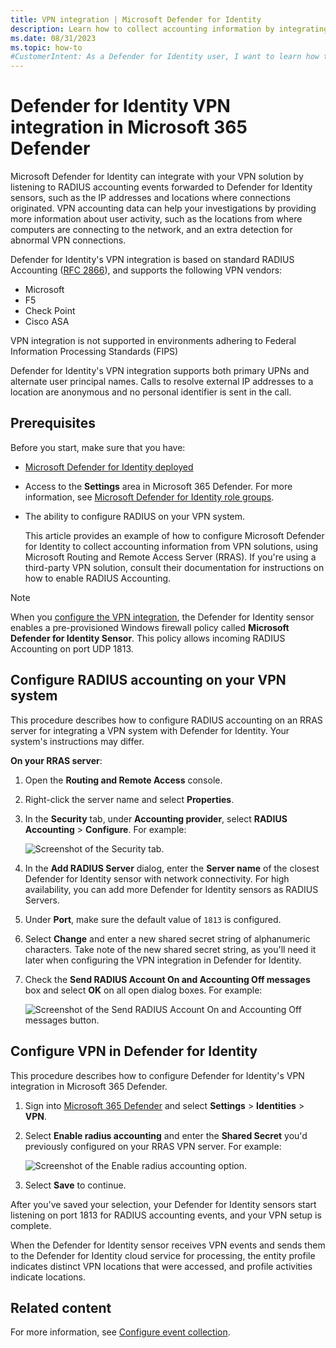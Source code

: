 ```yaml
---
title: VPN integration | Microsoft Defender for Identity
description: Learn how to collect accounting information by integrating a VPN for Microsoft Defender for Identity in Microsoft 365 Defender.
ms.date: 08/31/2023
ms.topic: how-to
#CustomerIntent: As a Defender for Identity user, I want to learn how to collect accounting information from VPN solutions. 
---
```


# Defender for Identity VPN integration in Microsoft 365 Defender

Microsoft Defender for Identity can integrate with your VPN solution by listening to RADIUS accounting events forwarded to Defender for Identity sensors, such as the IP addresses and locations where connections originated. VPN accounting data can help your investigations by providing more information about user activity, such as the locations from where computers are connecting to the network, and an extra detection for abnormal VPN connections.

Defender for Identity's VPN integration is based on standard RADIUS Accounting ([RFC 2866](https://tools.ietf.org/html/rfc2866)), and supports the following VPN vendors:

- Microsoft
- F5
- Check Point
- Cisco ASA

VPN integration is not supported in environments adhering to Federal Information Processing Standards (FIPS)

Defender for Identity's VPN integration supports both primary UPNs and alternate user principal names. Calls to resolve external IP addresses to a location are anonymous and no personal identifier is sent in the call.

## Prerequisites

Before you start, make sure that you have:

- [Microsoft Defender for Identity deployed](deploy-defender-identity.md)
- Access to the **Settings** area in Microsoft 365 Defender. For more information, see [Microsoft Defender for Identity role groups](role-groups.md).
- The ability to configure RADIUS on your VPN system. 

    This article provides an example of how to configure Microsoft Defender for Identity to collect accounting information from VPN solutions, using Microsoft Routing and Remote Access Server (RRAS). If you're using a third-party VPN solution, consult their documentation for instructions on how to enable RADIUS Accounting.

> [!NOTE]
> When you [configure the VPN integration](#configure-vpn-in-defender-for-identity), the Defender for Identity sensor enables a pre-provisioned Windows firewall policy called **Microsoft Defender for Identity Sensor**. This policy allows incoming RADIUS Accounting on port UDP 1813.
>

## Configure RADIUS accounting on your VPN system

This procedure describes how to configure RADIUS accounting on an RRAS server for integrating a VPN system with Defender for Identity. Your system's instructions may differ.

**On your RRAS server**:

1. Open the **Routing and Remote Access** console.
1. Right-click the server name and select **Properties**.
1. In the **Security** tab, under **Accounting provider**, select **RADIUS Accounting** > **Configure**. For example:

    ![Screenshot of the Security tab.](media/radius-setup.png)

1. In the **Add RADIUS Server** dialog, enter the **Server name** of the closest Defender for Identity sensor with network connectivity. For high availability, you can add more Defender for Identity sensors as RADIUS Servers. 

1. Under **Port**, make sure the default value of `1813` is configured. 

1. Select **Change** and enter a new shared secret string of alphanumeric characters. Take note of the new shared secret string, as you'll need it later when configuring the VPN integration in Defender for Identity. 

1. Check the **Send RADIUS Account On and Accounting Off messages** box and select **OK** on all open dialog boxes. For example:

    ![Screenshot of the Send RADIUS Account On and Accounting Off messages button.](media/vpn-set-accounting.png)

## Configure VPN in Defender for Identity

This procedure describes how to configure Defender for Identity's VPN integration in Microsoft 365 Defender.

1. Sign into [Microsoft 365 Defender](https://security.microsoft.com) and select **Settings** > **Identities** > **VPN**.

1. Select **Enable radius accounting** and enter the **Shared Secret** you'd previously configured on your RRAS VPN server. For example:

    ![Screenshot of the Enable radius accounting option.](media//vpn-integration.png)

1. Select **Save** to continue.

After you've saved your selection, your Defender for Identity sensors start listening on port 1813 for RADIUS accounting events, and your VPN setup is complete.

When the Defender for Identity sensor receives VPN events and sends them to the Defender for Identity cloud service for processing, the entity profile indicates distinct VPN locations that were accessed, and profile activities indicate locations.

## Related content

For more information, see [Configure event collection](configure-event-collection.md).
